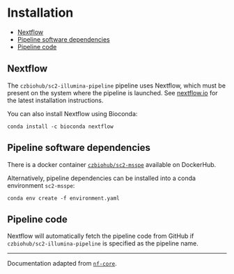 # Installation
<!-- MarkdownTOC -->

- [Nextflow](#nextflow)
- [Pipeline software dependencies](#pipeline-software-dependencies)
- [Pipeline code](#pipeline-code)

<!-- /MarkdownTOC -->

## Nextflow

The `czbiohub/sc2-illumina-pipeline` pipeline uses Nextflow, which must be present on the system where the pipeline is launched. See [nextflow.io](https://www.nextflow.io/) for the latest installation instructions.

You can also install Nextflow using Bioconda:

```
conda install -c bioconda nextflow
```

## Pipeline software dependencies

There is a docker container [`czbiohub/sc2-msspe`](https://hub.docker.com/repository/docker/czbiohub/sc2-msspe) available on DockerHub.

Alternatively, pipeline dependencies can be installed into a conda environment `sc2-msspe`:

```
conda env create -f environment.yaml
```

## Pipeline code

Nextflow will automatically fetch the pipeline code from GitHub if `czbiohub/sc2-illumina-pipeline` is specified as the pipeline name.

-------------

Documentation adapted from [`nf-core`](https://nf-co.re/usage/installation).
